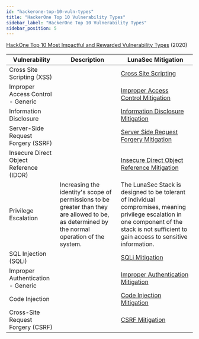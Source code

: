 ```yaml
---
id: "hackerone-top-10-vuln-types"
title: "HackerOne Top 10 Vulnerability Types"
sidebar_label: "HackerOne Top 10 Vulnerability Types"
sidebar_position: 5
---
```

<!--
  ~ Copyright by LunaSec (owned by Refinery Labs, Inc)
  ~
  ~ Licensed under the Creative Commons Attribution-ShareAlike 4.0 International
  ~ (the "License"); you may not use this file except in compliance with the
  ~ License. You may obtain a copy of the License at
  ~
  ~ https://creativecommons.org/licenses/by-sa/4.0/legalcode
  ~
  ~ See the License for the specific language governing permissions and
  ~ limitations under the License.
  ~
-->
[HackOne Top 10 Most Impactful and Rewarded Vulnerability Types](https://www.hackerone.com/top-ten-vulnerabilities) (2020)

| Vulnerability | Description | LunaSec Mitigation |
| --- | --- | --- |
| Cross Site Scripting (XSS) | | [Cross Site Scripting](pages/how-it-works/security/vulns-and-mitigations.md#cross-site-scripting-xss) |
| Improper Access Control - Generic | | [Improper Access Control Mitigation](pages/how-it-works/security/vulns-and-mitigations.md#improper-access-control) |
| Information Disclosure | | [Information Disclosure Mitigation](pages/how-it-works/security/vulns-and-mitigations.md#information-disclosure) |
| Server-Side Request Forgery (SSRF) | | [Server Side Request Forgery Mitigation](pages/how-it-works/security/vulns-and-mitigations.md#server-side-request-forgery) |
| Insecure Direct Object Reference (IDOR) | | [Insecure Direct Object Reference Mitigation](pages/how-it-works/security/vulns-and-mitigations.md#insecure-direct-object-reference-idor) |
| Privilege Escalation | Increasing the identity&#39;s scope of permissions to be greater than they are allowed to be, as determined by the normal operation of the system. | The LunaSec Stack is designed to be tolerant of individual compromises, meaning privilege escalation in one component of the stack is not sufficient to gain access to sensitive information. |
| SQL Injection (SQLi) | | [SQLi Mitigation](pages/how-it-works/security/vulns-and-mitigations.md#sql-injection) |
| Improper Authentication - Generic | | [Improper Authentication Mitigation](pages/how-it-works/security/vulns-and-mitigations.md#improper-authentication) |
| Code Injection | | [Code Injection Mitigation](pages/how-it-works/security/vulns-and-mitigations.md#code-injection) |
| Cross-Site Request Forgery (CSRF) | | [CSRF Mitigation](pages/how-it-works/security/vulns-and-mitigations.md#cross-site-request-forgery-csrf) |
